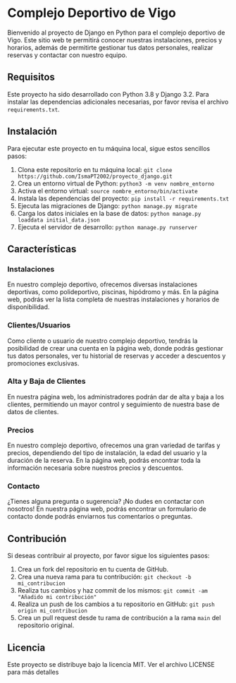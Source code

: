 # Complejo Deportivo de Vigo

Bienvenido al proyecto de Django en Python para el complejo deportivo de Vigo. Este sitio web te permitirá conocer nuestras instalaciones, precios y horarios, además de permitirte gestionar tus datos personales, realizar reservas y contactar con nuestro equipo.

## Requisitos

Este proyecto ha sido desarrollado con Python 3.8 y Django 3.2. Para instalar las dependencias adicionales necesarias, por favor revisa el archivo `requirements.txt`.

## Instalación

Para ejecutar este proyecto en tu máquina local, sigue estos sencillos pasos:

1. Clona este repositorio en tu máquina local: `git clone https://github.com/IsmaPT2002/proyecto_django.git`
2. Crea un entorno virtual de Python: `python3 -m venv nombre_entorno`
3. Activa el entorno virtual: `source nombre_entorno/bin/activate`
4. Instala las dependencias del proyecto: `pip install -r requirements.txt`
5. Ejecuta las migraciones de Django: `python manage.py migrate`
6. Carga los datos iniciales en la base de datos: `python manage.py loaddata initial_data.json`
7. Ejecuta el servidor de desarrollo: `python manage.py runserver`

## Características

### Instalaciones

En nuestro complejo deportivo, ofrecemos diversas instalaciones deportivas, como polideportivo, piscinas, hipódromo y más. En la página web, podrás ver la lista completa de nuestras instalaciones y horarios de disponibilidad.

### Clientes/Usuarios

Como cliente o usuario de nuestro complejo deportivo, tendrás la posibilidad de crear una cuenta en la página web, donde podrás gestionar tus datos personales, ver tu historial de reservas y acceder a descuentos y promociones exclusivas.

### Alta y Baja de Clientes

En nuestra página web, los administradores podrán dar de alta y baja a los clientes, permitiendo un mayor control y seguimiento de nuestra base de datos de clientes.

### Precios

En nuestro complejo deportivo, ofrecemos una gran variedad de tarifas y precios, dependiendo del tipo de instalación, la edad del usuario y la duración de la reserva. En la página web, podrás encontrar toda la información necesaria sobre nuestros precios y descuentos.

### Contacto

¿Tienes alguna pregunta o sugerencia? ¡No dudes en contactar con nosotros! En nuestra página web, podrás encontrar un formulario de contacto donde podrás enviarnos tus comentarios o preguntas.

## Contribución

Si deseas contribuir al proyecto, por favor sigue los siguientes pasos:

1. Crea un fork del repositorio en tu cuenta de GitHub.
2. Crea una nueva rama para tu contribución: `git checkout -b mi_contribucion`
3. Realiza tus cambios y haz commit de los mismos: `git commit -am "Añadido mi contribución"`
4. Realiza un push de los cambios a tu repositorio en GitHub: `git push origin mi_contribucion`
5. Crea un pull request desde tu rama de contribución a la rama `main` del repositorio original.

## Licencia

Este proyecto se distribuye bajo la licencia MIT. Ver el archivo LICENSE para más detalles
